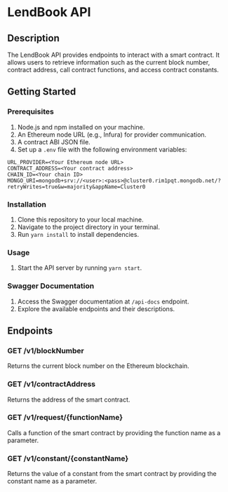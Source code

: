 # LendBook API

## Description

The LendBook API provides endpoints to interact with a smart contract. It allows users to retrieve information such as the current block number, contract address, call contract functions, and access contract constants.

## Getting Started

### Prerequisites

1. Node.js and npm installed on your machine.
2. An Ethereum node URL (e.g., Infura) for provider communication.
3. A contract ABI JSON file.
4. Set up a `.env` file with the following environment variables:

```
URL_PROVIDER=<Your Ethereum node URL>
CONTRACT_ADDRESS=<Your contract address>
CHAIN_ID=<Your chain ID>
MONGO_URI=mongodb+srv://<user>:<pass>@cluster0.rim1pqt.mongodb.net/?retryWrites=true&w=majority&appName=Cluster0
```

### Installation

1. Clone this repository to your local machine.
2. Navigate to the project directory in your terminal.
3. Run `yarn install` to install dependencies.

### Usage

1. Start the API server by running `yarn start`.

### Swagger Documentation

1. Access the Swagger documentation at `/api-docs` endpoint.
2. Explore the available endpoints and their descriptions.

## Endpoints

### GET /v1/blockNumber

Returns the current block number on the Ethereum blockchain.

### GET /v1/contractAddress

Returns the address of the smart contract.

### GET /v1/request/{functionName}

Calls a function of the smart contract by providing the function name as a parameter.

### GET /v1/constant/{constantName}

Returns the value of a constant from the smart contract by providing the constant name as a parameter.

